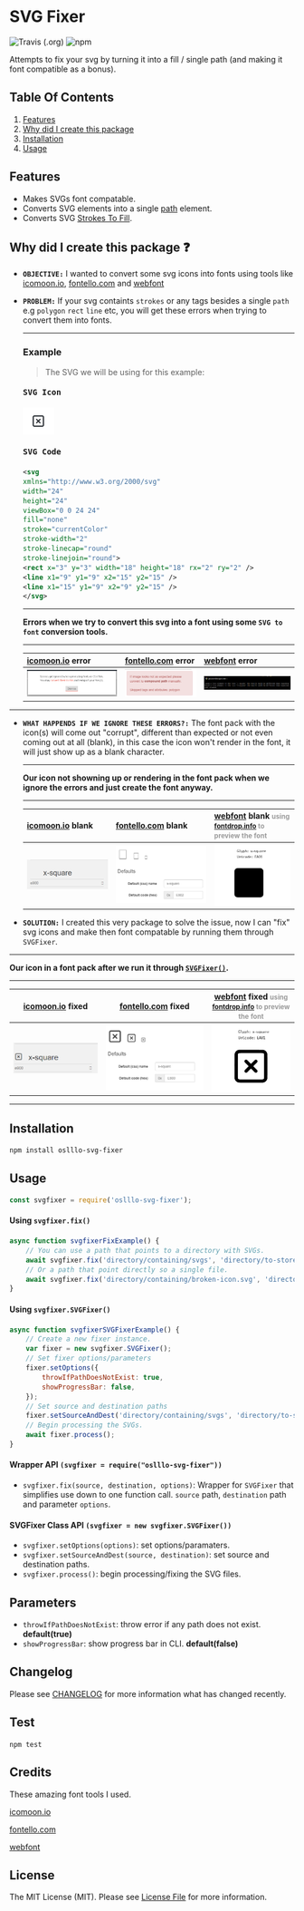 # SVG Fixer

![Travis (.org)](https://img.shields.io/travis/oslllo/svg-fixer?label=Travis%20CI)
![npm](https://img.shields.io/npm/v/oslllo-svg-fixer)

Attempts to fix your svg by turning it into a fill / single path (and making it font compatible as a bonus).

## Table Of Contents

1. [Features](#features)
2. [Why did I create this package](#why-did-i-create-this-package)
3. [Installation](#installation)
4. [Usage](#usage)

## Features

- Makes SVGs font compatable.
- Converts SVG elements into a single [path](https://developer.mozilla.org/en-US/docs/Web/SVG/Element/path) element.
- Converts SVG [Strokes To Fill](https://icomoon.io/#docs/stroke-to-fill).

## Why did I create this package ❓

- **`OBJECTIVE:`** I wanted to convert some svg icons into fonts using tools like [icomoon.io](https://icomoon.io/app/#/select), [fontello.com](http://fontello.com) and [webfont](https://www.npmjs.com/package/webfont)

- **`PROBLEM:`** If your svg containts `strokes` or any tags besides a single `path` e.g `polygon` `rect` `line` etc, you will get these errors when trying to convert them into fonts.

    ---

    <h3>Example</h3>

    <blockquote>The SVG we will be using for this example:</blockquote>

    <h4><pre>SVG Icon</pre></h4>

    ![SVG Icon](media/images/svg-icon.png)

    <h4><pre>SVG Code</pre></h4>

    ```xml
    <svg
    xmlns="http://www.w3.org/2000/svg"
    width="24"
    height="24"
    viewBox="0 0 24 24"
    fill="none"
    stroke="currentColor"
    stroke-width="2"
    stroke-linecap="round"
    stroke-linejoin="round">
    <rect x="3" y="3" width="18" height="18" rx="2" ry="2" />
    <line x1="9" y1="9" x2="15" y2="15" />
    <line x1="15" y1="9" x2="9" y2="15" />
    </svg>
    ```

    ---

    **Errors when we try to convert this svg into a font using some `SVG to font` conversion tools.**

    ---

    | [icomoon.io](https://icomoon.io/app/#/select) error | [fontello.com](http://fontello.com) error | [webfont](https://www.npmjs.com/package/webfont) error |
    |---------------------------|------------------------------|------------------------------|
    | [![Icomoon Error](media/images/icomoon-error.png)](media/images/icomoon-error.png) | [![Fontello Error](media/images/fontello-error.png)](media/images/fontello-error.png) | [![Webfont Error](media/images/webfont-error.png)](media/images/webfont-error.png) |

---

- **`WHAT HAPPENDS IF WE IGNORE THESE ERRORS?:`** The font pack with the icon(s) will come out "corrupt", different than expected or not even coming out at all (blank), in this case the icon won't render in the font, it will just show up as a blank character.

    ---

    **Our icon not showning up or rendering in the font pack when we ignore the errors and just create the font anyway.**

    ---

    | [icomoon.io](https://icomoon.io/app/#/select) blank | [fontello.com](http://fontello.com)  blank | [webfont](https://www.npmjs.com/package/webfont) blank <small style="color: #9a9a9a">using [fontdrop.info](https://fontdrop.info) to preview the font</small> |
    |---------------------------|------------------------------|------------------------------|
    | [![Icomoon Blank](media/images/icomoon-blank.png)](media/images/icomoon-blank.png) | [![Fontello Blank](media/images/fontello-blank.png)](media/images/fontello-blank.png) | [![Webfont Blank](media/images/webfont-blank.png)](media/images/webfont-blank.png) |

- **`SOLUTION:`** I created this very package to solve the issue, now I can "fix" svg icons and make then font compatable by running them through `SVGFixer`.

---

**Our icon in a font pack after we run it through [`SVGFixer()`](https://github.com/oslllo/svg-fixer).**

---

| [icomoon.io](https://icomoon.io/app/#/select) fixed | [fontello.com](http://fontello.com)  fixed | [webfont](https://www.npmjs.com/package/webfont) fixed <small style="color: #9a9a9a">using [fontdrop.info](https://fontdrop.info) to preview the font</small> |
|---------------------------|------------------------------|------------------------------|
| [![Icomoon Fixed](media/images/icomoon-fixed.png)](media/images/icomoon-fixed.png) | [![Fontello Fixed](media/images/fontello-fixed.png)](media/images/fontello-fixed.png) | [![Webfont Fixed](media/images/webfont-fixed.png)](media/images/webfont-fixed.png) |

---

## Installation

```shell
npm install oslllo-svg-fixer
```

## Usage

```js
const svgfixer = require('oslllo-svg-fixer');
```

#### Using `svgfixer.fix()`

```js
async function svgfixerFixExample() {
    // You can use a path that points to a directory with SVGs.
    await svgfixer.fix('directory/containing/svgs', 'directory/to-store/fixed-svgs');
    // Or a path that point directly so a single file.
    await svgfixer.fix('directory/containing/broken-icon.svg', 'directory/to-store/fixed-svgs');
}
```

#### Using `svgfixer.SVGFixer()`

```js
async function svgfixerSVGFixerExample() {
    // Create a new fixer instance.
    var fixer = new svgfixer.SVGFixer();
    // Set fixer options/parameters
    fixer.setOptions({
        throwIfPathDoesNotExist: true,
        showProgressBar: false,
    });
    // Set source and destination paths
    fixer.setSourceAndDest('directory/containing/svgs', 'directory/to-store/fixed-svgs');
    // Begin processing the SVGs.
    await fixer.process();
}
```

#### Wrapper API `(svgfixer = require("oslllo-svg-fixer"))`

- `svgfixer.fix(source, destination, options)`: Wrapper for `SVGFixer` that simplifies use down to one function call. `source` path, `destination` path and parameter `options`.

#### SVGFixer Class API `(svgfixer = new svgfixer.SVGFixer())`

- `svgfixer.setOptions(options)`: set options/paramaters.
- `svgfixer.setSourceAndDest(source, destination)`: set source and destination paths.
- `svgfixer.process()`: begin processing/fixing the SVG files.

## Parameters

- `throwIfPathDoesNotExist`: throw error if any path does not exist. **default(true)**
- `showProgressBar`: show progress bar in CLI. **default(false)**

## Changelog

Please see [CHANGELOG](https://github.com/oslllo/svg-fixer/blob/master/CHANGELOG.md) for more information what has changed recently.

## Test

```shell
npm test
```

## Credits

These amazing font tools I used.

[icomoon.io](https://icomoon.io/app/#/select)

[fontello.com](http://fontello.com)

[webfont](https://www.npmjs.com/package/webfont)

## License

The MIT License (MIT). Please see [License File](https://github.com/oslllo/svg-fixer/blob/master/LICENSE) for more information.
